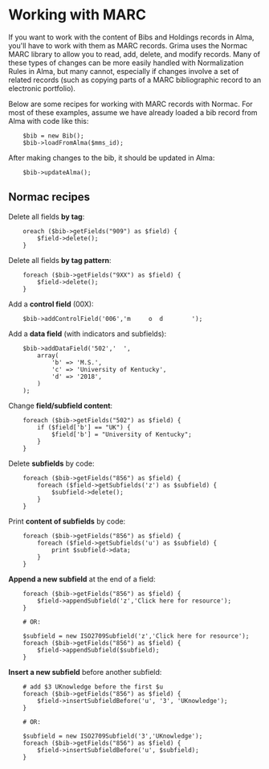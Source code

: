 # Working with MARC

If you want to work with the content of Bibs and Holdings records in
Alma, you'll have to work with them as MARC records. Grima uses the
Normac MARC library to allow you to read, add, delete, and modify records.
Many of these types of changes can be more easily handled with Normalization
Rules in Alma, but many cannot, especially if changes involve a set of
related records (such as copying parts of a MARC bibliographic record to
an electronic portfolio).

Below are some recipes for working with MARC records with Normac.
For most of these examples, assume we have already loaded a bib record
from Alma with code like this:

```
	$bib = new Bib();
	$bib->loadFromAlma($mms_id);
```

After making changes to the bib, it should be updated in Alma:

```
	$bib->updateAlma();
```


## Normac recipes

Delete all fields **by tag**:
```
 	oreach ($bib->getFields("909") as $field) {
		$field->delete();
	}
```


Delete all fields **by tag pattern**:
``` 
	foreach ($bib->getFields("9XX") as $field) {
		$field->delete();
	}
```


Add a **control field** (00X):
``` 
	$bib->addControlField('006','m     o  d        ');
```


Add a **data field** (with indicators and subfields):
```
	$bib->addDataField('502','  ',
		array(
			'b' => 'M.S.',
			'c' => 'University of Kentucky',
			'd' => '2018',
		)
	);
```


Change **field/subfield content**:
```
	foreach ($bib->getFields("502") as $field) {
		if ($field['b'] == "UK") {
			$field['b'] = "University of Kentucky";
		}
	}
```


Delete **subfields** by code:
```
	foreach ($bib->getFields("856") as $field) {
		foreach ($field->getSubfields('z') as $subfield) {
			$subfield->delete();
		}
	}
```

Print **content of subfields** by code:
```
	foreach ($bib->getFields("856") as $field) {
		foreach ($field->getSubfields('u') as $subfield) {
			print $subfield->data;
		}
	}
```

**Append a new subfield** at the end of a field:
```
	foreach ($bib->getFields("856") as $field) {
		$field->appendSubfield('z','Click here for resource');
	}

	# OR:

	$subfield = new ISO2709Subfield('z','Click here for resource');
	foreach ($bib->getFields("856") as $field) {
		$field->appendSubfield($subfield);
	}
```

**Insert a new subfield** before another subfield:
```
	# add $3 UKnowledge before the first $u
	foreach ($bib->getFields("856") as $field) {
		$field->insertSubfieldBefore('u', '3', 'UKnowledge');
	}

	# OR:

	$subfield = new ISO2709Subfield('3','UKnowledge');
	foreach ($bib->getFields("856") as $field) {
		$field->insertSubfieldBefore('u', $subfield);
	}
```
